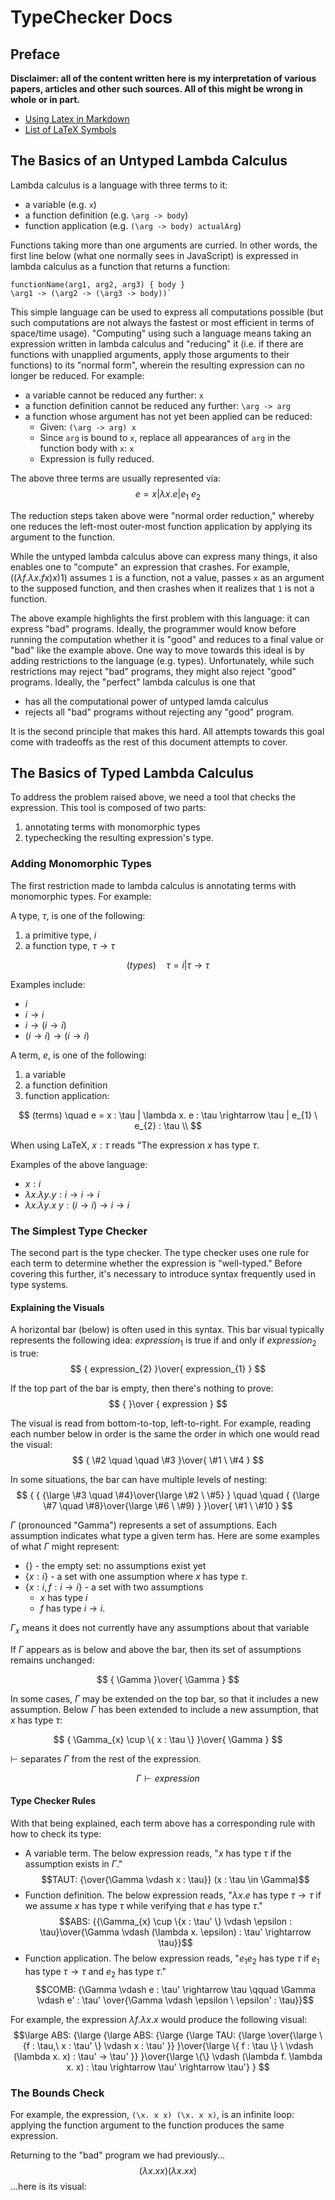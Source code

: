 # TypeChecker Docs

## Preface

**Disclaimer: all of the content written here is my interpretation of various papers, articles and other such sources. All of this might be wrong in whole or in part.**

- [Using Latex in Markdown](https://ashki23.github.io/markdown-latex.html#latex)
- [List of LaTeX Symbols](https://latex.wikia.org/wiki/List_of_LaTeX_symbols)

## The Basics of an Untyped Lambda Calculus

Lambda calculus is a language with three terms to it:
- a variable (e.g. `x`)
- a function definition (e.g. `\arg -> body`)
- function application (e.g. `(\arg -> body) actualArg`)

Functions taking more than one arguments are curried. In other words, the first line below (what one normally sees in JavaScript) is expressed in lambda calculus as a function that returns a function:
```
functionName(arg1, arg2, arg3) { body }
\arg1 -> (\arg2 -> (\arg3 -> body))`
```

This simple language can be used to express all computations possible (but such computations are not always the fastest or most efficient in terms of space/time usage). "Computing" using such a language means taking an expression written in lambda calculus and "reducing" it (i.e. if there are functions with unapplied arguments, apply those arguments to their functions) to its "normal form", wherein the resulting expression can no longer be reduced. For example:
- a variable cannot be reduced any further: `x`
- a function definition cannot be reduced any further: `\arg -> arg`
- a function whose argument has not yet been applied can be reduced:
    - Given: `(\arg -> arg) x`
    - Since `arg` is bound to `x`, replace all appearances of `arg` in the function body with `x`: `x`
    - Expression is fully reduced.

The above three terms are usually represented via:
$$
e = x | \lambda x. e | e_{1} \ e_{2}
$$

The reduction steps taken above were "normal order reduction," whereby one reduces the left-most outer-most function application by applying its argument to the function.

While the untyped lambda calculus above can express many things, it also enables one to "compute" an expression that crashes. For example, $((\lambda f. \lambda x. f x) x) 1)$ assumes `1` is a function, not a value, passes `x` as an argument to the supposed function, and then crashes when it realizes that `1` is not a function.

The above example highlights the first problem with this language: it can express "bad" programs. Ideally, the programmer would know before running the computation whether it is "good" and reduces to a final value or "bad" like the example above. One way to move towards this ideal is by adding restrictions to the language (e.g. types). Unfortunately, while such restrictions may reject "bad" programs, they might also reject "good" programs. Ideally, the "perfect" lambda calculus is one that
- has all the computational power of untyped lamda calculus
- rejects all "bad" programs without rejecting any "good" program.

It is the second principle that makes this hard. All attempts towards this goal come with tradeoffs as the rest of this document attempts to cover.

## The Basics of Typed Lambda Calculus

To address the problem raised above, we need a tool that checks the expression. This tool is composed of two parts:
1. annotating terms with monomorphic types
1. typechecking the resulting expression's type.

### Adding Monomorphic Types

The first restriction made to lambda calculus is annotating terms with monomorphic types. For example:

A type, $\tau$, is one of the following:
1. a primitive type, $i$
2. a function type, $\tau \rightarrow \tau$

$$
(types) \quad \tau = i | \tau \rightarrow \tau
$$

Examples include:
- $i$
- $i \rightarrow i$
- $i \rightarrow (i \rightarrow i)$
- $(i \rightarrow i) \rightarrow (i \rightarrow i)$

A term, $e$, is one of the following:
1. a variable
2. a function definition
3. function application:

$$
(terms) \quad e = x : \tau | \lambda x. e : \tau \rightarrow \tau | e_{1} \ e_{2} : \tau \\
$$

When using LaTeX, $x : \tau$ reads "The expression $x$ has type $\tau$.

Examples of the above language:
- $x : i$
- $\lambda x. \lambda y. y : i \rightarrow i \rightarrow i$
- $\lambda x. \lambda y. x \ y : (i \rightarrow i) \rightarrow i \rightarrow i$

### The Simplest Type Checker

The second part is the type checker. The type checker uses one rule for each term to determine whether the expression is "well-typed." Before covering this further, it's necessary to introduce syntax frequently used in type systems.

#### Explaining the Visuals

A horizontal bar (below) is often used in this syntax. This bar visual typically represents the following idea: $expression_{1}$ is true if and only if $expression_{2}$ is true:
$$
{
expression_{2}
}\over{
  expression_{1}
}
$$

If the top part of the bar is empty, then there's nothing to prove:
$$
{
}\over
{
  expression
}
$$

The visual is read from bottom-to-top, left-to-right. For example, reading each number below in order is the same the order in which one would read the visual:
$$
{
\#2 \quad \quad \#3
}\over{
  \#1 \ \#4
}
$$

In some situations, the bar can have multiple levels of nesting:
$$
{
{
  {\large \#3 \quad \#4}\over{\large \#2 \ \#5}
} \quad \quad {
  {\large \#7 \quad \#8}\over{\large \#6 \ \#9}
}
}\over{
  \#1 \ \#10
}
$$

$\Gamma$ (pronounced "Gamma") represents a set of assumptions. Each assumption indicates what type a given term has. Here are some examples of what $\Gamma$ might represent:
- $\{\}$ - the empty set: no assumptions exist yet
- $\{ x : i \}$ - a set with one assumption where $x$ has type $\tau$.
- $\{ x : i, f : i \rightarrow i \}$ - a set with two assumptions
  - $x$ has type $i$
  - $f$ has type $i \rightarrow i$.

$\Gamma_{x}$ means it does not currently have any assumptions about that variable

If $\Gamma$ appears as is below and above the bar, then its set of assumptions remains unchanged:

$$
{
\Gamma
}\over{
  \Gamma
}
$$

In some cases, $\Gamma$ may be extended on the top bar, so that it includes a new assumption. Below $\Gamma$ has been extended to include a new assumption, that $x$ has type $\tau$:

$$
{
\Gamma_{x} \cup \{ x : \tau \}
}\over{
  \Gamma
}
$$

$\vdash$ separates $\Gamma$ from the rest of the expression.

$$
\Gamma \vdash expression
$$

#### Type Checker Rules

With that being explained, each term above has a corresponding rule with how to check its type:

- A variable term. The below expression reads, "$x$ has type $\tau$ if the assumption exists in $\Gamma$."
    $$TAUT: {\over{\Gamma \vdash x : \tau}} (x : \tau \in \Gamma)$$
- Function definition. The below expression reads, "$\lambda x. e$ has type $\tau \rightarrow \tau$ if we assume $x$ has type $\tau$ while verifying that $e$ has type $\tau$."
    $$ABS: {{\Gamma_{x} \cup \{x : \tau' \} \vdash \epsilon : \tau}\over{\Gamma \vdash (\lambda x. \epsilon) : \tau' \rightarrow \tau}}$$
- Function application. The below expression reads, "$e_{1} e_{2}$ has type $\tau$ if $e_{1}$ has type $\tau \rightarrow \tau$ and $e_{2}$ has type $\tau$."
    $$COMB: {\Gamma \vdash e : \tau' \rightarrow \tau \qquad \Gamma \vdash e' : \tau' \over{\Gamma \vdash \epsilon \ \epsilon' : \tau}}$$

For example, the expression $\lambda f. \lambda x. x$ would produce the following visual:
$$\large
      ABS: {\large
        {\large ABS:
          {\large {\large TAU:
            {\large \over{\large
              \{f : \tau,\ x : \tau' \} \vdash x : \tau'
            }}
          }\over{\large
            \{ f : \tau \} \ \vdash (\lambda x. x) : \tau' -> \tau'
          }}
        }\over{\large
        \{\} \vdash (\lambda f. \lambda x. x) : \tau \rightarrow \tau' \rightarrow \tau'}
      }
      $$

### The Bounds Check

For example, the expression, `(\x. x x) (\x. x x)`, is an infinite loop: applying the function argument to the function produces the same expression.

Returning to the "bad" program we had previously...
$$
(\lambda x. x x) (\lambda x. x x)
$$
...here is its visual:

